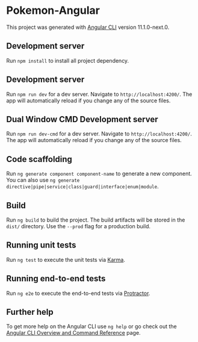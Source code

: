 # Pokemon-Angular

This project was generated with [Angular CLI](https://github.com/angular/angular-cli) version 11.1.0-next.0.

## Development server

Run `npm install` to install all project dependency.

## Development server

Run `npm run dev` for a dev server. Navigate to `http://localhost:4200/`. The app will automatically reload if you change any of the source files.

## Dual Window CMD Development server

Run `npm run dev-cmd` for a dev server. Navigate to `http://localhost:4200/`. The app will automatically reload if you change any of the source files.

## Code scaffolding

Run `ng generate component component-name` to generate a new component. You can also use `ng generate directive|pipe|service|class|guard|interface|enum|module`.

## Build

Run `ng build` to build the project. The build artifacts will be stored in the `dist/` directory. Use the `--prod` flag for a production build.

## Running unit tests

Run `ng test` to execute the unit tests via [Karma](https://karma-runner.github.io).

## Running end-to-end tests

Run `ng e2e` to execute the end-to-end tests via [Protractor](http://www.protractortest.org/).

## Further help

To get more help on the Angular CLI use `ng help` or go check out the [Angular CLI Overview and Command Reference](https://angular.io/cli) page.
